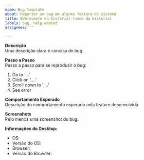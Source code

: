 ```yaml
---
name: Bug template
about: Reportar um bug em alguma feature do sistema
title: BUG(número da história)-(nome da história)
labels: bug, help wanted
assignees: ''

---
```


**Descrição**<br>
Uma descrição clara e concisa do bug.

**Passo a Passo**<br>
Passo a passo para se reproduzir o bug:
1. Go to '...'
2. Click on '....'
3. Scroll down to '....'
4. See error

**Comportamento Esperado**<br>
Descrição do comportamento esperado pela feature desenvolvida.

**Screenshots**<br>
Pelo menos uma screenshot do bug.

**Informações do Desktop:**
 - OS:
 - Versão do OS:
 - Browser:
 - Versão do Browser:
